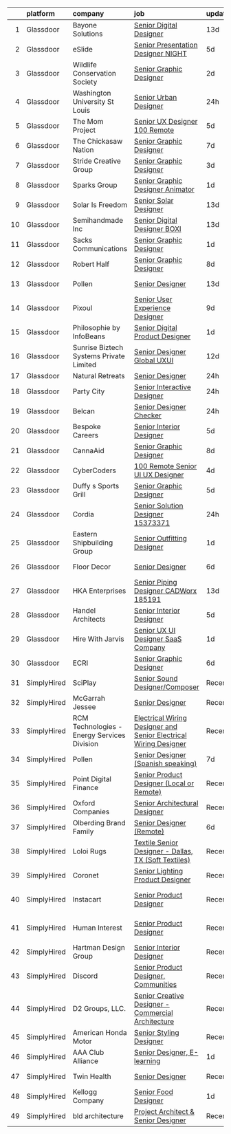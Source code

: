 

|    | platform    | company                                     | job                                                                                                                                                                                                                                                                                                                                                                                                                                                                                                                                                                                                                                                                                                                                                                                                                                                                                                                                                                                                                                                                                                                                                                                                                                                                                                                                                                         | update_time   | location            |
|---:|:------------|:--------------------------------------------|:----------------------------------------------------------------------------------------------------------------------------------------------------------------------------------------------------------------------------------------------------------------------------------------------------------------------------------------------------------------------------------------------------------------------------------------------------------------------------------------------------------------------------------------------------------------------------------------------------------------------------------------------------------------------------------------------------------------------------------------------------------------------------------------------------------------------------------------------------------------------------------------------------------------------------------------------------------------------------------------------------------------------------------------------------------------------------------------------------------------------------------------------------------------------------------------------------------------------------------------------------------------------------------------------------------------------------------------------------------------------------|:--------------|:--------------------|
|  1 | Glassdoor   | Bayone Solutions                            | [Senior Digital Designer](https://www.glassdoor.com/partner/jobListing.htm?pos=124&ao=1110586&s=58&guid=00000181233a3077be7de96846ee9b57&src=GD_JOB_AD&t=SR&vt=w&ea=1&cs=1_733a5219&cb=1654153425558&jobListingId=1007876603210&cpc=2CAED5C921A5F994&jrtk=3-0-1g4hjkc9pr0h4801-1g4hjkca7jort800-fe10463981031581--6NYlbfkN0BXiU_YoOWkMLuEFVRABPvKaaBJeLpl56lmILnJOjP-ROfBx91JNZaevfxrqu183o8xOSQhc8yBi0gZXzAwloWeGnoNu0TjH0xue97W6k_OPKttkDXSkwXEJUechldU3wKfRcyjcFa2_TI8uhMEFdSK4gGXRZ98KpwomWBVbrJSOBYjzNP6Jqg9tX96q_XIoUYXTvZtEloKYfBESWtCpL7LBZqI7ta_-ykzC8hcisbfYkfO2OFmjdbAT-hOjnAs8sbU1bZfmwNHdv5Hc12ekyhD-c_Nd7Iy4xrN1rmqGkO4LMdsDjam5PI93uwDpLedRbObXnlDSyvAyl--cD1dqDYA15KN2U4RHqAqFchpYZj6oL98D_vlVwb9XaT3REHBTlDrOtzNiZNLq1CaY4oOuy7Aa1vYx0OJvSDVi0IT5n0xN6kpbZlEeGnJIPiw99ImkZ5rRniZYtKab_renaVgn9cmZ_DmbLAAqGRExFrEekTrliPpp1NXA_nAEKjRCCCmG03eFA1kV-Xv_w%3D%3D)                                                                                                                                                                                                                                                                                                                                                                                                                                                                                              | 13d           | Los Angeles, CA     |
|  2 | Glassdoor   | eSlide                                      | [Senior Presentation Designer  NIGHT ](https://www.glassdoor.com/partner/jobListing.htm?pos=127&ao=1136043&s=58&guid=00000181233a3077be7de96846ee9b57&src=GD_JOB_AD&t=SR&vt=w&cs=1_c501f69a&cb=1654153425558&jobListingId=1007899751333&jrtk=3-0-1g4hjkc9pr0h4801-1g4hjkca7jort800-56cb72d5d0b88d13-)                                                                                                                                                                                                                                                                                                                                                                                                                                                                                                                                                                                                                                                                                                                                                                                                                                                                                                                                                                                                                                                                       | 5d            | New York, NY        |
|  3 | Glassdoor   | Wildlife Conservation Society               | [Senior Graphic Designer](https://www.glassdoor.com/partner/jobListing.htm?pos=128&ao=1136043&s=58&guid=00000181233a3077be7de96846ee9b57&src=GD_JOB_AD&t=SR&vt=w&cs=1_f04f5407&cb=1654153425558&jobListingId=1007903674113&jrtk=3-0-1g4hjkc9pr0h4801-1g4hjkca7jort800-5635e568c6b04ef6-)                                                                                                                                                                                                                                                                                                                                                                                                                                                                                                                                                                                                                                                                                                                                                                                                                                                                                                                                                                                                                                                                                    | 2d            | United States       |
|  4 | Glassdoor   | Washington University St  Louis             | [Senior Urban Designer](https://www.glassdoor.com/partner/jobListing.htm?pos=104&ao=1110586&s=58&guid=00000181233a3077be7de96846ee9b57&src=GD_JOB_AD&t=SR&vt=w&cs=1_5028ac55&cb=1654153425554&jobListingId=1007909630250&cpc=0215C0D262B7DA96&jrtk=3-0-1g4hjkc9pr0h4801-1g4hjkca7jort800-5709fb498e963fe0--6NYlbfkN0AY-v10n6tVcAMywMEH-_jupUI7Ik5-hW9vlIoiH0oHKRYNP-PlB3wTtITuPqgQrBqA_gVz2CURUewGNQjGFxMm82AvUgXe3_khkjs-sDGHFNuAyFxey3P1BNvgeqdW9GVScbjzBid38iWJR41YXf1FZMUQnJPf0e-HY8z3aYB6c3yDefKaLvFTgYz6CoKuYUM305dvoRo67UhyCZxqoZYqEpxqTNAbMBwxWGWlV71EmTuncut2gqvCrcVEE4I6BhHfIM-DpeexRHksOLTNmZl5lxnBbkE9qcNNa2uULCyxTrE5OAKVZrmOLA0BzfGrDl1k_0axsPrOpF-FSTA6AG0NfJtf7VzXbvkH7sLY2Yp_T1JG2gPcjMy6EKi2LQUhDwgPCT-MrC3c5lbr4qXnBtEZYSDYA-uoxsMi1rpashn4h94CYCbwj7qWJrjiweJKTKfJw8ou30dXsJ8EjQzwWFw1GMGeGkBfuOXpQGKiZ9OAUx2XQTfy1LLVuz-h8PJJFGwe-O-I6IWkhPeZVp_r6JyNBruuSMVm9wzORCa5jitdW3z0VkN-YSIkZgLYMsTN4azi5VEvRjkkOkIxw20fQdklL6sQynLA43FcL8OWUL_yZA%3D%3D)                                                                                                                                                                                                                                                                                                                                                                                                     | 24h           | Clayton, MO         |
|  5 | Glassdoor   | The Mom Project                             | [Senior UX Designer  100  Remote ](https://www.glassdoor.com/partner/jobListing.htm?pos=118&ao=1110586&s=58&guid=00000181233a3077be7de96846ee9b57&src=GD_JOB_AD&t=SR&vt=w&cs=1_f045bce7&cb=1654153425556&jobListingId=1007899139150&cpc=F583A5AE0DDDFE3A&jrtk=3-0-1g4hjkc9pr0h4801-1g4hjkca7jort800-8703c6a0f8b771cf--6NYlbfkN0BDp_epf89aHDQhKpPegNJQ_ldQpEFZQsM9OcONMGxWx6pU56EKHF58QjVdAUvn2gWAVLBNd8LL82rFr97_g-Mfm7K1hTXco8LRhf35BV_GEl7wLo8ZXsO1oW3-dY8xLD3FpO0dtRequ-NT35A3ei-TgKIpLBdc5O_JnM6cYnxfVXHdDkrWLUF7qciDk80GL7JFD_oJvi5XL3gmeVDbSTBoQJVnKt23jbpgqD8Sg8VQ5OYcfwGg2mURLfBDHXpT0GX4poOdWEUNL2tm-wgvOi03HyHJJszG04hwWdqWKzMVlQHfvLttVfDcIMcdHdUoThyMkURGzFJuUCd_VSQlza7O_OdcY77x18rT2Eig_SbVgBj1w8cLQwGZdZkscGpl3Dh9gBgJW6Ph9xPIxVDPKz1AgMeiXnjIqYZ3Hvj1aBGN-LTPiN62uvAigaxtyM5z7I-HzGR4USVOlD9sQHPMcMKa1MPFP7bgX7XRIC9Pw9s5uzcT43glrP4jsK8KDARa9LLKB_O_MEcYkYnNDVVw37ddAvXy5ySUJMdpISzd1MeJb02tGU0RAxoJNcamceOOSsPbPAjNrN2X-A%3D%3D)                                                                                                                                                                                                                                                                                                                                                                                                                          | 5d            | Remote              |
|  6 | Glassdoor   | The Chickasaw Nation                        | [Senior Graphic Designer](https://www.glassdoor.com/partner/jobListing.htm?pos=102&ao=1110586&s=58&guid=00000181233a3077be7de96846ee9b57&src=GD_JOB_AD&t=SR&vt=w&ea=1&cs=1_a9d73c7c&cb=1654153425554&jobListingId=1007892246882&cpc=D7A817CFB57A80D2&jrtk=3-0-1g4hjkc9pr0h4801-1g4hjkca7jort800-3080755f99afbcf1--6NYlbfkN0CXxcpluWW3w69ZLoW3G1S01C7LBNccemlloFa6S-bz9CPHhhKRgONaGf3Gr0arDDSr4udhvJjujlfYCx5zxNmsxYnoGA49OJ0TbJWwtnERhlzz8oHsjATnjFTJsYJ1gqmP-lJ2lzG9mcOcoCSdyEc4Vt4y_ophW3bvTOKmSqr5kfMlBHpG5jhYMNV2l4QKFzyOrvpKwnGZ50q80vh5S3gBHUF6kv8ysQrMkQWmOHoDQcwACOgY8iEp3-_k_FuFBKvv6-EtYQ_PbTL6U_4nK4c444Vn4OXkq5QsE_LIHpo8TVN6IjF_Q4TpxmCbEJLto7mIg-hXtrn-gzhG7jich_H9vTgAqMfnReah0iNbAOwALoTXb35D1CPHIe2k5ZZ3NBxk5pXAAgQlc423FuKlQpW-ZzZRv4T3H01RVHakJT66F-zLOKI0ioFFr_XyBeMchvYOIiZzfjEj3pQdc_rbGYxuHesGnxxMnpJ2GApSQWTSDYhvwpSObHCoWzUH4ofKIOpaR8Obhersk21c32rwjdwq)                                                                                                                                                                                                                                                                                                                                                                                                                                                                                          | 7d            | Ada, OK             |
|  7 | Glassdoor   | Stride Creative Group                       | [Senior Graphic Designer](https://www.glassdoor.com/partner/jobListing.htm?pos=105&ao=1110586&s=58&guid=00000181233a3077be7de96846ee9b57&src=GD_JOB_AD&t=SR&vt=w&ea=1&cs=1_4e7bf478&cb=1654153425555&jobListingId=1007900844411&cpc=E7268B2FBC00329E&jrtk=3-0-1g4hjkc9pr0h4801-1g4hjkca7jort800-8647572f74883216--6NYlbfkN0Cp_WSJKd_Pz82imZmURPbhd3kYBsiZi4lpMLOH6vOlLErgHEpgfNVHQec8l15cTZIapcY_hwIUZ9BAzEw1tzVC7VhOYXIT9QSRzpxX6ECy7SdFCgDWQ0K4EoFbG6uoMmW0VNlU1wT-IwXKYeYthiWvzxGmfqxTG07jVnF3tzgCTkn4Yauer36usXseUhl0Y5a1AhYguWgtU2WG1Dld0Y1mz5ZhoZ2e0UooQ91iHe3UVdrBMrSVdDkrh0FRLsuYtpTryarhmlfvzxvt0dfeokYbfMESJs1d3lqBjd8IV0CPYx-LpeN7DnZzoVnOkrWl3ntuoSreA_2D6OYT_603LlBHBXFS1Bfe0i2hd0kjk3XtR3ISaXzkLrNBMzDotAFx7I3IgwTRrzyPB6fntyy5ZHomh9rusmMeWlo6_E5xiORyt2_62gcx0rC2HF8r9h8nWEOZI74comlopxcMrsMikAz48I-5tY0XDEqilfu155X1LUGcKPigROtKTMNnTHNx_AfMkU_T-W_eVg%3D%3D)                                                                                                                                                                                                                                                                                                                                                                                                                                                                                              | 3d            | Burlington, VT      |
|  8 | Glassdoor   | Sparks Group                                | [Senior Graphic Designer   Animator](https://www.glassdoor.com/partner/jobListing.htm?pos=125&ao=1110586&s=58&guid=00000181233a3077be7de96846ee9b57&src=GD_JOB_AD&t=SR&vt=w&cs=1_2fc80f36&cb=1654153425557&jobListingId=1007907539215&cpc=AC285F3A3ECA6BB0&jrtk=3-0-1g4hjkc9pr0h4801-1g4hjkca7jort800-3149b2b5214b4c75--6NYlbfkN0CVbIAoVGlVV0muHIzlWY31dYj5hrVkKa7qBWZ-hZn3g-zWnitpxah_RyLopvrEJPJSvVwjkMKnm5oXnkqPzQZM7eDCZ4uHecPrgAYXbWHZ4-QFiKgvkylH-6ZRQx5iG8TRagUEn-RPcFt28H51rkSsF_0ooNIIxsRsFnhDdk-B-tCvxk1S0LZYK-rmRojEaGr9unHHsmhIVgDq2lhXy1Abao26RlPnEMfJLEaiBoLRskYntDvLXnzTZ0EwHho1N90BTxTR5bF3ysNNY06aEgacH22l-Y7jGLOcPxI6P_Qpg9a-qgKE-zyyzvA6QhQ9uwpph3G7pZVlUK9MKBtwLuuRd9pKVSVQ5O9Xfv_aTsbQFqILTocE-yrMxO0UKBTJwmDT9EsdCX8E_ZipLNRkFCuuq_1dltZeGVXMHkt68vOhqXTSNPuH-fzBlazWWPTB1pXgj5wjFUSMy-RL7RDN9AnpJHBgho2X8fZ2SZ00erxFxg1iLldYBSIoS7rpvWQifNMn23KMXGdg3Q%3D%3D)                                                                                                                                                                                                                                                                                                                                                                                                                                                                                        | 1d            | McLean, VA          |
|  9 | Glassdoor   | Solar Is Freedom                            | [Senior Solar Designer](https://www.glassdoor.com/partner/jobListing.htm?pos=110&ao=1110586&s=58&guid=00000181233a3077be7de96846ee9b57&src=GD_JOB_AD&t=SR&vt=w&ea=1&cs=1_2d072990&cb=1654153425555&jobListingId=1007877067308&cpc=F41FEAB56D215062&jrtk=3-0-1g4hjkc9pr0h4801-1g4hjkca7jort800-a651be249914b213--6NYlbfkN0BjCAoZKlRjrqyz2dliieRtC1p7Z9BxPBNQch0zgjZ9oRlk8BI86AXqelJPgre5wCsT3ngma9vUx8HpMarlvnDIKU_9TlEEB4t59QPXnXwId9eFrPIc7ZQtRDLKW7thQxHb5pJi6nv4UTqcBnv23aampv_sJ9QPLl5avMP40OY_t_xN-hEBFcbxANYuF0NGdCwnxUcoSwdfuAd2GFAjJgU1l9NC-eBNbufVFiWSWhdHxrmMIAcxoFPyVRVqf9w96fRN0yoZlJ4FIIsZF8pvqsoF1t-1GZGxLXubzk2BMAYMA25V6FzYc3o1z1mu3ZEfCbuE09eJTdQ_FqB_XmbRcJ0iVpbtnnxeC7-dqgrI6BlibfEHBwrBiSD_wS6TCUs-dPSz6m_VezPxoNX1AF8nHqKEAY5setxL4h1C1pqDzRyEIOBB1pkcdoP8l_9HmnV5sJTIMnW4qoGdAd_p0aFRPoX7g0xhQ9o09Iyo6eiUX3D_1hzWr9GpkSuN)                                                                                                                                                                                                                                                                                                                                                                                                                                                                                                                            | 13d           | Remote              |
| 10 | Glassdoor   | Semihandmade  Inc                           | [Senior Digital Designer  BOXI](https://www.glassdoor.com/partner/jobListing.htm?pos=108&ao=1110586&s=58&guid=00000181233a3077be7de96846ee9b57&src=GD_JOB_AD&t=SR&vt=w&ea=1&cs=1_fbb401e6&cb=1654153425555&jobListingId=1007877414258&cpc=9C4F014304452074&jrtk=3-0-1g4hjkc9pr0h4801-1g4hjkca7jort800-1c6c2c9305da4498--6NYlbfkN0Dh79sOQY_7kVGA-DFqBFFmeCXWb24BnCDtospNhZFNh2QR2HX4TbHJQOTuc3KKaWkwXRIQZgg2zHn7gwZ0L_jjjIqFqQ3WbTXLS12wJNPSkw7E2cFm-K9DOKhB5LR19RoihOh53SHRDsKpSGcc_3FfbIsBg08mQfqDWWQpPySioOFXNLHT8U-yA_ZSH-67Wf_8UHwLg9raLnD9DIir8er2eUsj2R1w8njxmVFJCVHTnN7U81dvWTJejg_-r8uRTkZUZBOaZMgBKjgUnuxgUrCWtdWWcleE1WlBMx9i73fIixmEjWIdglX2bntNpawRAsWjD1-36LP5B2j84-86PIkHNpArykezIS8_8QHB4sswFKwisRcocrPcGrVEYM5Asxnb6r6FTnERrcGMhgREasp_ZlfdohNbskTI5ipJ6tofRdC5gWzYBF4Hf73-UcD4lCKf2jG4QrgW0Jd84ESx4vWb30aRAnvRFrVK6x1ZyJfG5hTKOFOMBMeZyyGtnMEmEB1jB7nCC-tPWw%3D%3D)                                                                                                                                                                                                                                                                                                                                                                                                                                                                                        | 13d           | California          |
| 11 | Glassdoor   | Sacks Communications                        | [Senior Graphic Designer](https://www.glassdoor.com/partner/jobListing.htm?pos=116&ao=1110586&s=58&guid=00000181233a3077be7de96846ee9b57&src=GD_JOB_AD&t=SR&vt=w&ea=1&cs=1_fd78a06c&cb=1654153425556&jobListingId=1007905190122&cpc=FB7E4A1762AE5BEC&jrtk=3-0-1g4hjkc9pr0h4801-1g4hjkca7jort800-169dd7b38a95cb81--6NYlbfkN0A0hcRzunCHy2tn4TrtaUuwXr_5__G-C26CTFreon5q1OlwTi5YoSlK12EhnaJcMz1Jfwcg8aPRO8E65rY6RDZ0K49Z8SZJw1OosO-nokmxYCxDIUSwqcW4_8liLlo48UVQjUIM27PNCxcv5diXAu-4Rn1UqzNKvQ21tGIeLpIEu9dhluDI0NhXFBxBrs5tLDnUnhMPzhRBDZ58JgjMhrcCimbpoIKduw-tAmF3oF6IcI9Gg8dwB-qP3ML-OH_M1SQdANhtOxB7RZHByytCXHGhGovsuuDCjeDdWWuuqe_5hdIu2Hmff7ZtQHeyvmS9o16058M-pNwoEmEvXmh7GpcyGOLa58DlFmFw6chY7XQXdmrOG2ud-2Ckw879TocU42W4s9flNFRhBrxznw76tsNewOFRIQeJnUckt1pCNcymam0e-ldG0eVbfRqnsLTMAz8sM5H47dowqXUiO_0q-KPkfAPiGCMnqMqqHey4VKLF5n2noC7qCgqGMuRigx7FvgxAJufc2WQXPw%3D%3D)                                                                                                                                                                                                                                                                                                                                                                                                                                                                                              | 1d            | Remote              |
| 12 | Glassdoor   | Robert Half                                 | [Senior Graphic Designer](https://www.glassdoor.com/partner/jobListing.htm?pos=120&ao=1110586&s=58&guid=00000181233a3077be7de96846ee9b57&src=GD_JOB_AD&t=SR&vt=w&ea=1&cs=1_b9a16f50&cb=1654153425557&jobListingId=1007890704439&cpc=FD1C1DA32C38CFA7&jrtk=3-0-1g4hjkc9pr0h4801-1g4hjkca7jort800-44c0f169c6857935--6NYlbfkN0CpzDdaQkua3np5pkmj49lKioZwmwxQ-yx5plwbYmV_M_hSx6mEeMAEqGzhycAfBXo5mbBwhRfI7NCL_LMhB2rdAzzrLw4d4oJf6PLxmfUPBcWRlmVm8KVcQ7wVq3fECYhrPw9CvCT5wMAbaqKR028JYJrUw6_fe8VVVcCQi3Cmz8hYul01SmFQn0sPddSf8I2bjtfXgzyUNM7flNzHAhZzU6hZCJeMgFSK-YErRNbwgc8gr3K2HHmI_3elfNd7k1448xtLXCADiQx5Ldzc4brQUk19H-XXETei4T_86YoQEhAoew6k9K80L5SEaO190cbIpLensN1JeIGceIeewUPJxad2x6x1ZI-JYrrWq-mnsb2LIvFvcZaHFHX_rtLRnvFSO8L5XDzzz0YIi375r-7J9HsHV-i96RKfANbxFJQdFNA8j2SvdOjVBOJvCbOrhdBvJ0Cc4ipayLxwxRNU7nBxDz4pg6OCyszRYkB1M3OL9UjrvfH7riQqV4DP0g5Frww8QDka4eqzDwTsVoSBRCdLYQqnBr0516g8H5iPLeu-9ZUxkYJX0NTKC4qi-F2onts%3D)                                                                                                                                                                                                                                                                                                                                                                                                                                            | 8d            | Berkeley, CA        |
| 13 | Glassdoor   | Pollen                                      | [Senior Designer](https://www.glassdoor.com/partner/jobListing.htm?pos=129&ao=1136043&s=58&guid=00000181233a3077be7de96846ee9b57&src=GD_JOB_AD&t=SR&vt=w&cs=1_3aa6f7e1&cb=1654153425558&jobListingId=1007876635037&jrtk=3-0-1g4hjkc9pr0h4801-1g4hjkca7jort800-87eeeab1773bd43d-)                                                                                                                                                                                                                                                                                                                                                                                                                                                                                                                                                                                                                                                                                                                                                                                                                                                                                                                                                                                                                                                                                            | 13d           | New York, NY        |
| 14 | Glassdoor   | Pixoul                                      | [Senior User Experience Designer](https://www.glassdoor.com/partner/jobListing.htm?pos=115&ao=1110586&s=58&guid=00000181233a3077be7de96846ee9b57&src=GD_JOB_AD&t=SR&vt=w&ea=1&cs=1_ced32413&cb=1654153425556&jobListingId=1007886543921&cpc=C4A69CCDBB3B9599&jrtk=3-0-1g4hjkc9pr0h4801-1g4hjkca7jort800-c4ceee043bf6ed78--6NYlbfkN0DkuNNc9jtp8Paa5ic1vcdzrE97PDvQxS5P2e8AiHduyc79r3J-c22iv1Xzovwoard2X9jW3NnpoETJ7siFVscg5F8VhWJ3Wb7T9j7TxjPrxRuaYFeFfP5Vg9qU1pc4LfB7E498iE21tIS9Vkb2CiaDFws8ZkSBNrssvlaiyeXWrS6nJnX3w4nuyxYPdaVSULPeUiSIe80kHVBMz5H1Mn4q7IkGVII53PZjb0AnFEj3zXPU_eN9xTqGNtOTjW3Ev4IvEVMaopcbnc20tuWvjQtoiIZxBo04-L8SpNlyapK0bVOJo0ZK0hi-avL9zw_18jw1wWJP4fNVLjZuu2DK1DR-MwXZYAon-F46f_W9hZ77fb3WQib_WPzPg9WmCtFo_PxNalskrIjR9LjvOT6_sYMxLgqhcRK2dAiclvpJr9mIOpC60iCnhmEz1zPbjmDvD73zhLmtgEFpnrmF7l3GJ3rpfVE5NjvrBlE7C-qJcP1nzu8Yj4Z_zOivqclQq4HpuK-9ZOle6PJCXg%3D%3D)                                                                                                                                                                                                                                                                                                                                                                                                                                                                                      | 9d            | Remote              |
| 15 | Glassdoor   | Philosophie by InfoBeans                    | [Senior Digital Product Designer](https://www.glassdoor.com/partner/jobListing.htm?pos=111&ao=1110586&s=58&guid=00000181233a3077be7de96846ee9b57&src=GD_JOB_AD&t=SR&vt=w&ea=1&cs=1_a6993bf2&cb=1654153425556&jobListingId=1007907174777&cpc=AF770993EC679D41&jrtk=3-0-1g4hjkc9pr0h4801-1g4hjkca7jort800-11d7df0bc424287d--6NYlbfkN0CxNHn9w-jtTWe_RZttFxaIHe43K21EFyXUp6qq9_pyzrZZY9ivqOpdBrjA5zne8Z4XuJv17ljC7zTTe_54BfR9zMGsuut9wA2QO7VS_U1kFAD8TzewTEoddWreZzTg-8MxS-fbAi6tKUCfbEQiGbtBV4yz-iBw08WJYG5TjsHowXtb2PlmpMk5_939xuErRoVTt_VQZV1zZsrHhLc8EVtPbvyky2es9gzYyL0DfadH9E8z4VZ8v-HjaKPzG-ej9Hqs3JunIMhJPd4JqzkKO7gFi4Cb7Cwql3A_HfceS_qfPJ0pMXzrib-Vwk9M6QA3eI08E_Mta0gIU0vrTsR466Px4AO3dgRdL75TPdmS3h6rfLH8OzLecHZUYt1Ch-w80XFrJi00FUA_6kfCjfpYr29gtwd93_TwTCmGi1BPJjTInqp0j4F4TIugrgopgHkDQwd0lKfg9r-cudtTvLv2OCswLG1OerejS8bzCT7nFiBkAFyPKIzs2b6ewmfha_brP4c%3D)                                                                                                                                                                                                                                                                                                                                                                                                                                                                                                    | 1d            | Remote              |
| 16 | Glassdoor   | Sunrise Biztech Systems Private Limited     | [Senior Designer  Global UXUI](https://www.glassdoor.com/partner/jobListing.htm?pos=121&ao=1110586&s=58&guid=00000181233a3077be7de96846ee9b57&src=GD_JOB_AD&t=SR&vt=w&ea=1&cs=1_b245dd5c&cb=1654153425557&jobListingId=1007879978541&cpc=FA84DF7EA1EC2398&jrtk=3-0-1g4hjkc9pr0h4801-1g4hjkca7jort800-6f24d92692c1c5c3--6NYlbfkN0CB5V9pKc9dSiWkDOidb3xEy-kN2PCpaZveSm6yQI6kq3T1I16CS7KLjOoZREE43W3VHpZ7cNswwjiKYxxDAkn-mZKmkJutSp7xppXbOxnUn2Z5yX_QGK0xiCTUceIn_3PQCdQ3oKQxlWgao_enUhhZNntfxI8uR84NGzzuuL6B_larAJOwjLqxYzj3r0YS6VAcpKK6crmpmuuKoSkwwMuwLMIzbELH3mtbm91bb1RShdxzb2MRblq3EinD4G71rZl-uhUgrOsC9NzZ021yig6vO7qCrcydOM4-fkFPueJ1DxxlpcIXsKIL_bScz9ep1yKywT01yCxIu-pmKUIgxhoeNqTNxv1i-gJnSmUCPUZU9MgOUJx2Ujiu5vUl1WYmiyf4ze03StxA2d7pOp4vbUA8jRoSRsM-4Zt0RWbi6giO9cbDmr0q30oCQDD0xXwzNowa9Z-KeJyM3xh9IVKhtyNRWemQ3SwEzAfjgK4L2N1G-rYbgIs3aV_El9cnL49OTUNV8i-k8rrpGfZ2KP0NQ6jw)                                                                                                                                                                                                                                                                                                                                                                                                                                                                                     | 12d           | Remote              |
| 17 | Glassdoor   | Natural Retreats                            | [Senior Designer](https://www.glassdoor.com/partner/jobListing.htm?pos=101&ao=1110586&s=58&guid=00000181233a3077be7de96846ee9b57&src=GD_JOB_AD&t=SR&vt=w&ea=1&cs=1_c9f1bf65&cb=1654153425554&jobListingId=1007910806135&cpc=F503233C73B66A1A&jrtk=3-0-1g4hjkc9pr0h4801-1g4hjkca7jort800-73c43f05507531fc--6NYlbfkN0DM72RAmDF1KQkNsfNriBpLiz5kbqNIID0XR_mC5bTyz4qMtyJHeXtUyNdGavXNmnVyIpNvRM0jQZxXA2wBj3HWs3dAXj99p4dTRBzH3AYML86IgStb-gmsNRZ2M0fCk4URZsgdGdpRq-A0bhxeRY7iqXta6984jk4vravcYWzZZgl5zNiEEADBGmAHeY4Wxk_9hH2WcgZlfRkHqnKGuF_0kgYnIb-TaxknI2lkGBayyvcolhbirSoqotBvSTgAEuNnJA4Txx9Gyxed9oilkDlO4IcO2A9_UzI5Z_6gx_AqcLDpcePwXTc8Fmu6DdQXwsIaKQoJweuxQwjRJ04ab_0RzkQjBSp9IYM1U2E5nfYd6t8gpDMOmXbasaV2byV50RpP8JESNFHH_2_prTTQ1WVTA9I7k3sKrWRJBhHncFPCgKHrPegLv7_sej1Q8L1LAyCQGyuUPIVS9njtE7CVS91opr6n3YWbu0-a80zciU1xXwuW_Z3YUyoPwEXtQDUK3HLV14PovuTBxalvsoRtLIJfvSFSJEWZcmuYyaw8fNZRwA%3D%3D)                                                                                                                                                                                                                                                                                                                                                                                                                                                                      | 24h           | Remote              |
| 18 | Glassdoor   | Party City                                  | [Senior Interactive Designer](https://www.glassdoor.com/partner/jobListing.htm?pos=106&ao=1110586&s=58&guid=00000181233a3077be7de96846ee9b57&src=GD_JOB_AD&t=SR&vt=w&ea=1&cs=1_f550624f&cb=1654153425555&jobListingId=1007909529271&cpc=0C139D4CAD5A6DB2&jrtk=3-0-1g4hjkc9pr0h4801-1g4hjkca7jort800-8769dfc360d25208--6NYlbfkN0ALyhAUN4-rMnQis_n0DgkUvmAya-wWUdlU29uRgGT9KIzKCXIeS5itAw0GIAujaTy37iTorclyPI3vPqg1iZ9IXdL5ELBGGCW2AVh8eBw2QmaRPyAXe8ZiSbFo-Gs4IXN-8xSQhkPzltXA4JI3kcRoOU8Zbra8vcPgPYSRCbcID6KdafD0JdlSP0szyyZkvaS2qOOrfKzt0tESJoYza6sVnSuVDzu7YSsNqUfUeTS8LEDk9cjOYdTAqldASjiD5FD8VbnpIvM04FogsCAuIsg3705UjrBd0su3N2aZjMvwxYY-HYemkQ31NEr8VZmybub3v7zyu4eHtmL4uNkll3Yrs4gysPWnNhar8iKSwpFVShpsnBxYj8MPaPMe-MEyLmBSIu0m-rup8o1safkkbvATPOg_pmDcFSnYOQyNnZ4joWd6buEicUogpMlu4VsdQ3A8JdWYEF7BqhX19av8W9JPmRv452iPc9hArwud8-la0S0mrfeffyQoZs-DVZEUmNxd-HHg8I-DEA%3D%3D)                                                                                                                                                                                                                                                                                                                                                                                                                                                                                          | 24h           | Remote              |
| 19 | Glassdoor   | Belcan                                      | [Senior Designer  Checker](https://www.glassdoor.com/partner/jobListing.htm?pos=123&ao=1110586&s=58&guid=00000181233a3077be7de96846ee9b57&src=GD_JOB_AD&t=SR&vt=w&ea=1&cs=1_654a9bde&cb=1654153425558&jobListingId=1007909676565&cpc=AC285F3A3ECA6BB0&jrtk=3-0-1g4hjkc9pr0h4801-1g4hjkca7jort800-32c950d74908034f--6NYlbfkN0DXzDzZ1Oulz9LSjzVbF8otUHEujJfFPwzVdyJWZPnyGBC-xHtBtebw1siL0zRHvfOTMElI2-xkqgHRLOhYAqX9hQ8xQdatpYJf1wl_jEqWRhnzq4fOlARFktSFPPB_QfptKFNMNJfpfO2QIAo0WQ2dwSO0qDnllaWjC1M_CcnYgG4zKBTHuO0L5bEEnM4CzWxAD_gRog4jiW_WBH2BYcP1ndDM6EBba4X0as0eL7GLRL6tCeEPGi9YZYez0DxHKX1pTiHpNAZXsj4pn98ac_U585B66UkEmeN_4Kf4uCF3V_ndcf8-htHPmjVFCN6yqjYEwzGC5XeSaL-lMmoOAj1clJGpxqHqPhE8t94ODeAhTTWkeZAg_lJhdxXWtH8eFn37ACFDTXWySBsZaKWblC5Fagj8h0_33QLlMA7WEfJmikMlvVwyal4eqgfKNJWzSqtxQxpdNFPloDh8s4dFQLElSwGQPXgSrlztjwoTmOnjwCiekG5fM0EaW9anNKxCGk-pNTauiA1A4FUqOp-dODbB-7xVkLvv3Qdc3CO-UXXSEm0i_TYMEphVjzkU5kPkpMMzaGtoivg9pqjRMv9MQeN3YVDS8W9DjTlZl0r2JQFxijyq5nUecT7KSQyFE_A2D7vS6SYuMjU4wIlK22VXo2BzAQT0YlCyVIc2ZEXY8pXqB6GjMHPoXX8tWg5Jc1PJ8XJrXpXUesaz8q2FFoA7shXVJyhg7V402RtV4yJeuvPbIU_qN4mcHQkDuucaRao1rVwBKltBehJZXlR6vo1lVXYyoaODrrnGLf9zUJXM8C9YuQ%3D%3D)                                                                                                                                                                                             | 24h           | Rockford, IL        |
| 20 | Glassdoor   | Bespoke Careers                             | [Senior Interior Designer](https://www.glassdoor.com/partner/jobListing.htm?pos=117&ao=1110586&s=58&guid=00000181233a3077be7de96846ee9b57&src=GD_JOB_AD&t=SR&vt=w&ea=1&cs=1_ee108f2c&cb=1654153425556&jobListingId=1007899198443&cpc=9C4F014304452074&jrtk=3-0-1g4hjkc9pr0h4801-1g4hjkca7jort800-4852ab43cffb0b7e--6NYlbfkN0BHwB6cX_3i5TNOEoFMGKU4nZaXtTWaHMj7IlQjBm4Qvkz41W_QXthj50JCEwJCk5xGEqkvHmfea_ghtKLL9G7wYFFVnah8a45UxEZCSvdIRg9X0t-Qb5oLDAcHDDcT8JtgjTH3gPdn34GMG6PuSRhNnNIXaZEpjHVY2qXEqWBftC_ihObv5UTgWt8hSpVdpzXqzxCuT73PuePlwdOYohYZ95l_00f74cWLJv5m-DmHAenwXGcbrl7N9rwUL-VmauBYT4YUq1p_7qPvTOh25uzwFL7-PoH5WRQxLqc9qyPijsdTUvBAonm-Yd_HQkWjVZopMTK4gpRr93cSa44erbQ0Y56Q401B0jEf5j98skQripfFz3LEDuzwW0wVPzexNejMZLuYJJPimEu4ZebylxHb85Uu9zuuI6sxPnZFU3X91bKtO1Dd0EUADpx1psKefarDdAHYRMBWmmh7tbWMUK28JvbPlhRiBATF8hVAulK9wXTuwsXPbkx86kfd_I1Uk5NKFHquPVCgPg%3D%3D)                                                                                                                                                                                                                                                                                                                                                                                                                                                                                             | 5d            | New York, NY        |
| 21 | Glassdoor   | CannaAid                                    | [Senior Graphic Designer](https://www.glassdoor.com/partner/jobListing.htm?pos=114&ao=1110586&s=58&guid=00000181233a3077be7de96846ee9b57&src=GD_JOB_AD&t=SR&vt=w&ea=1&cs=1_95325cf4&cb=1654153425556&jobListingId=1007889245717&cpc=1FDE87803EF93CD3&jrtk=3-0-1g4hjkc9pr0h4801-1g4hjkca7jort800-2e0468542da8fd9c--6NYlbfkN0BlEUO7h9oLQH_lS_HgsXuHMUHZ4iv0K-N3-E5R7X4la9p1LnizzDt7-ln64Lfw8BKda5Xp2jEPLUB-fUcrW4bHGZRe2wXnBAr0Uinb6_B4zVyKTAtYiCyOA0K68qmoRujcukozWQakLn7vTGuqh3QVoNzA3wAoxugHW1swd8CLlxVajn0ovsKtKwPvkFSNVSr4ovPIhVSScjZ2Tf9u9i32MoUOzPXbMV2rUVIsv99-uywOdcqNjCELUORhTOSGL3cU4Xm1SGVobzE-yD_mFuiVnEXwkByt7O1ovSqyF7CUlkrPbtXzm_m5nlwrt0A6AjmJEnnKTRzj5f7vkSfiLo7m4zaRpaMmQBY0CwiqbQhwIDsr7Bc3F___Dn98xjAT_Fr6lsFefOt-MMCET5-_EhVIqx4FntJhx13L6U3l5Dy14tmZfaWCgF16iJx-fHuiSvpMm86UA20EJcAhON80kJUt4R1LAAkAfnxHAWvKCSB8hWAH72KCUn7fm36hsAR35tluhdXuk0JNIA%3D%3D)                                                                                                                                                                                                                                                                                                                                                                                                                                                                                              | 8d            | Atlanta, GA         |
| 22 | Glassdoor   | CyberCoders                                 | [100  Remote  Senior UI UX Designer](https://www.glassdoor.com/partner/jobListing.htm?pos=122&ao=1110586&s=58&guid=00000181233a3077be7de96846ee9b57&src=GD_JOB_AD&t=SR&vt=w&ea=1&cs=1_a03eaa02&cb=1654153425557&jobListingId=1007900163985&cpc=FB7E4A1762AE5BEC&jrtk=3-0-1g4hjkc9pr0h4801-1g4hjkca7jort800-431ecda011538bdb--6NYlbfkN0CpFJQzrgRR8WqXWK1qKKEqALWJw739KlKqr2H-MSI4eoBlI4EFrmor2FYZMP3muM3mnQ-Gfmap1MuYsxS8DHsQmFvJxKylw1jKs0Esr2V78WhpxzThL7rlICYav7K35vVCU4106w81VNg6d31y9VbgWRoryARGRgfsWGXSip38xuuI7tBgM3aKBNvTkkl_g8d1KG-cHE8gTWxOvBJ4f5Ed6IX6IyLMEx4c75FTI8-wDxnlBrQ_fbpSb50VHHd36ExlSnUdMx12_xf5MRgoKpW2M7ClfGg1dLq5lM5nhWKcVQm8JuA2SR5m7x4No3oESGLe_VhNvUMOPO3J-1kszzB1Ur_9myYi4W-_cyOJm1Ndckdvd7t6iDB4A1OgVe00LCdxGv3zqR1A-DEGHmO8k9xJ3PNbc1xemdXneL1p2cDijJcIsJU0NCE5GzJSZfdBq0j_TjzGClmVtHWFZKjHrSqjMrsUsTZMICoA1SUiNnflvjGVye8lP7ge_BDRE9tVwn0I118DmBMTO9G5O7d0KZ8_ejZJTW-63itxQUgX3jVQ_r3Xuuh-kAn-bQd9Hr2jgVbNbicEbjHtxMm-1D4VzZtOcvzFKqf-C7bE-fkQ9zxohPMkna8vayvUlC1aqcRG0jEsrzn_uxRIM4hSBPFseqDKxPXdXc3ZKOwTecIFNZVv9wgqO4HrDjR4yvP68S_qiXoCpDx3Xxpe4SrbyaOiiWaks-aadRBLR13DbDbFymtHOmPo5yHdDF2rT_NMgRFcCRh_Hmoa6DVYh9Jr-h-Varqb3tCvwGIC0q1Q5k43dxRLpWPTdWBQIChgySTcBZlLj6zk9jBySwV-RGTtzUaMiGXQbxktH4Ai0SmFAQYis_yNYUEtN9wCKe-NJ087pZ2qHo4psPl-vnQ8PjkUAHFubaxuJuolGuNaOBOT-d8tbGiZNz4wMCdu-ONRMIgRNYCFcHiKAg97N95Eu628zS9rINCMa1tr50dBy7A%3D) | 4d            | Santa Monica, CA    |
| 23 | Glassdoor   | Duffy s Sports Grill                        | [Senior Graphic Designer](https://www.glassdoor.com/partner/jobListing.htm?pos=113&ao=1110586&s=58&guid=00000181233a3077be7de96846ee9b57&src=GD_JOB_AD&t=SR&vt=w&ea=1&cs=1_7c72db2a&cb=1654153425556&jobListingId=1007898938515&cpc=E773D000C9BC26FA&jrtk=3-0-1g4hjkc9pr0h4801-1g4hjkca7jort800-cebeb145586ce96d--6NYlbfkN0AOc_a2i7AvJzfd-djDQl6fSHIV5zwgsw8iAgcSNC0MA6mgloIuex5VdNNgq7EcMEx7bXmZQ-0-1Ce0Eu_T7UdN3l9nbWYOTt1xAcCQOXMGnd13b9DnIh1WRRzbRueSs8_wLgh2p3WcPvr7U7pPRvH_JtM2HPsxktIK2xTrsrsIef4vH7f1d4IHo077Fw_Irwve4U6YjH9My0e1iQdcxmiy5BLj8lPPyUlJtAojsV7F6MxXpClk8PszkY4BLEqDrTQVdnzo8FUsTtB8V5yyI6knXNqj69UkJ34fSe-CFT6zfnY5E1t6knaKcUan_IP51mzJIb8z7J025eZzk92EIevcignGo5JVWTsK-PMvh2qcrZwbr1tIOM0mPJQcVNi13Pv3lf-5_T4fKmlOE2Mccl2RTOmH57l96Bv3_g5w7-1q_8RxUFlEg_JQk6wXMvHxy8GHUfm-lsMfNNMQyQbAXbLNU2fYnLEd-r7dK_fzvSi3ApmaVpvCxrTPSAkukXg2_QY%3D)                                                                                                                                                                                                                                                                                                                                                                                                                                                                                                            | 5d            | Lake Worth, FL      |
| 24 | Glassdoor   | Cordia                                      | [Senior Solution Designer 15373371](https://www.glassdoor.com/partner/jobListing.htm?pos=112&ao=1110586&s=58&guid=00000181233a3077be7de96846ee9b57&src=GD_JOB_AD&t=SR&vt=w&ea=1&cs=1_4ab562ee&cb=1654153425556&jobListingId=1007911476739&cpc=F41FEAB56D215062&jrtk=3-0-1g4hjkc9pr0h4801-1g4hjkca7jort800-a74ff76b9b93e251--6NYlbfkN0APgt5VHcwP8qSuYYD_6XqsrYzd4JqiICS93Ho8hd61xS7JppVIVl4mh4mA8X2G7HH--VgTa0ORNoLXvpx5_O4Bw3UygOj0tkMoaTvqLkdgASGg9s-VD7B5ypTEI6u68NSx9AefjatBbEV4pWQeTSQErk-GBm-h2j5wt2_ABjo3-7XiPRredcJrP-gcea7ydsRQHvBVLex928Bq7gC8k4tgd94zgipt_UovKYzO-X2jCa4AWb5FR43mhMC5ZgtsA8MJNKPF9wk_eCn8ifLJBbh1kstyLwA37nt0_nqiJeq8j6OWGMMHQAs-LrLa1U59wusf7KSmDKNGU3L2OjwkPfa4AcYizgpyqh4S0n8y5SHHMs64YDEwgJO_NBP5X5vHUrmYlyMygNZdrTAwn8HnOk4AfjSHTzKuCahNgk5tXc_Yu5oYywVXVV0bCMUKstI2D2wakyF2R8VzsUkCVTrwll9lp8B_QzaxMy1e9LoVGAJvPVcaT2bSP0x-yMjsfPWnszOwKJkaKVNgFv4UwQ1yo6NWi5Y5m4ZVAd3kdRn8YSWjibSlY2bmsU8TlL2S3m0FKneB4FVlnYekqwQyppfksmjBP40UGg_cPE26K43_XAiF0hatKBOUKqyzgBSZKyQBTRFjC1X9FNqV4IXQHA8nVOo3rOhWMB7z8VmlGKKKRUU2EVpunaLUykod-8ysfgyIxJuivrEmmrjs2I8DxX7BsJFMGE3ZjstP2jKVx7aB0gF0L_JlrRU6RCnLZFcOybmn5w9z7ocWTRYVDFIZOwgw9UqkoXDY70bVYVM%3D)                                                                                                                                                                                                  | 24h           | Bethesda, MD        |
| 25 | Glassdoor   | Eastern Shipbuilding Group                  | [Senior Outfitting Designer](https://www.glassdoor.com/partner/jobListing.htm?pos=130&ao=1136043&s=58&guid=00000181233a3077be7de96846ee9b57&src=GD_JOB_AD&t=SR&vt=w&cs=1_f301192a&cb=1654153425558&jobListingId=1007906078675&jrtk=3-0-1g4hjkc9pr0h4801-1g4hjkca7jort800-24fe179ed58e4ec9-)                                                                                                                                                                                                                                                                                                                                                                                                                                                                                                                                                                                                                                                                                                                                                                                                                                                                                                                                                                                                                                                                                 | 1d            | Panama City, FL     |
| 26 | Glassdoor   | Floor   Decor                               | [Senior Designer](https://www.glassdoor.com/partner/jobListing.htm?pos=107&ao=1110586&s=58&guid=00000181233a3077be7de96846ee9b57&src=GD_JOB_AD&t=SR&vt=w&cs=1_c60c26b0&cb=1654153425555&jobListingId=1007895632654&cpc=9C4F014304452074&jrtk=3-0-1g4hjkc9pr0h4801-1g4hjkca7jort800-5b76d9ef86a240b4--6NYlbfkN0CBbrXaEtsGLlTSL3-LPSWFQyIKmlQQD2OIU40crYCr6MXg5NfhAu_jcP21Cdf8xy6I2SYeWhnNyE7f1F-Rd0kZir8bPZ01Zvos_KmayOyjtBnYOCJe3Z_XZCzJen9O2XOI8pGUb4FIhZOt_BYFHOVYxyDtLS_He6xUTESjIPInLpRkrlorO31Xp8XhqTESH2cH7oUsQ6tc-aCYexltaFeODrz5vWM7LgBD8F4kh_kCYn4ieE-3XB1l66Y_-Ym7gt9MtjbCZyj4GD59WoHx8J704CbgRBu47LgdnrdC1vgZZ6NB6_jxa5LCPn0j2tmfM3d9efStLrdF3GpEFVaYTvfkN7GKXy-ivc5hOsiDV20NL7zCoQmssYsPpmEQ4aiUO8DV_A0weRnBmxVa8pXZpM-wvF54WJto38n0BcVAax7CVwqmEYpZbKE-P0JSz-Dv5jRei3bCXIDW8iEq9-lF7BzfjgIxKWHTT38XLLT1jpw6fwCQPU1aZwvYkTxk-Cz-i7ApXQr-ko-9cgcxn4tGTC2L9h6jzq0rCPrtt-ySZJgut-lFEVTv-GZ-GzHlbzaqyDcN5KqU1D5ufylPNVmg_bRHeV2nEWglIpY%3D)                                                                                                                                                                                                                                                                                                                                                                                                                         | 6d            | Lexington, KY       |
| 27 | Glassdoor   | HKA Enterprises                             | [Senior Piping Designer CADWorx 185191](https://www.glassdoor.com/partner/jobListing.htm?pos=119&ao=1110586&s=58&guid=00000181233a3077be7de96846ee9b57&src=GD_JOB_AD&t=SR&vt=w&ea=1&cs=1_8e6142ca&cb=1654153425557&jobListingId=1007876932695&cpc=44CD5376B8534B8F&jrtk=3-0-1g4hjkc9pr0h4801-1g4hjkca7jort800-d8c9d998c49abe62--6NYlbfkN0D2Zbx9XuZiwQ79GU-6D-_G_OF5jUrh-BR5XA-QHW_xVFUt0QWVNGr_bA4MiO56m0M5Ef30b0SpDOserhMYX7WAl5pQKPG5UHsviAVKmZgI4bTwrk5-0mBNlRO0VF3Y4HYsx889YOPJ4iqplbTrdeX6EyPr5za-RSI_YFT5bYHOt15vKAvHUu6dH0s1FQrxzNpobqIn_viDCotzKWANBmLrBQjY5lU2e0godLWHTRrULHTK2eoDnsmC6648sjqP5nnWr5P_U3xBr_t_KKQg3SHHAVqM41tlfilA2zTTKl8TUoQRWap4fdiEjb5j63vA_KLp5zKFAcJ7o1Nr7AIf53SPRAmK4Z9naa1Q5_M8_4RjDj06KfSeTx7rxSW0cHSo8uve5qlYSE20dVhduj3fZxxCsJtYJMqTweXPzl0kHRDAJV-i5nllQxAJtTaQADZL6TA50ry96xIGozLCHIn13NSre0BnRJ11KbzEI6RpOImNUgS0CWJ-M2aEqDi85cYeBt82aNAL545gYlidEQRqvhr6-pc6KxVwguQ%3D)                                                                                                                                                                                                                                                                                                                                                                                                                                                              | 13d           | Remote              |
| 28 | Glassdoor   | Handel Architects                           | [Senior Interior Designer](https://www.glassdoor.com/partner/jobListing.htm?pos=103&ao=1110586&s=58&guid=00000181233a3077be7de96846ee9b57&src=GD_JOB_AD&t=SR&vt=w&cs=1_f4d2a6b3&cb=1654153425554&jobListingId=1007898937378&cpc=0EFC75D78DB05319&jrtk=3-0-1g4hjkc9pr0h4801-1g4hjkca7jort800-6b5f436448094807--6NYlbfkN0C40X-xwuuTlYEmaQcrcmf0sZZ9aA16AoAnNdyLjRbw-SfGC50eSApQJ1gAcSHMtzxcg4XHCm2i6d-kUZ_BwSAUAhmhSCr4gr0PXj5RYbKOArpazmGEIGqluufaq5DEwBD5wwQEJpDXMFU1EMQGdK-Df8o3K-ztfP8daocwFrYftloO9T_Jysrpc4Cr4Bas9EIoJEfaRMUWqChOPmuIY0W5nSQdAENH9feup93tPbtcfT_7c8AwzleakJoY1259cUHhZyWAqLDiglH1_eCs57u_2cVZz_prswkV_ZRHj3vQ1fYgOu46aFcBl_nQIXwN2T7-dGysext2VxWrrX0t9VF_60g7cxwvFL-GT_E1LbuxGa9nk8m41nHww6paWoMen9wDI145yzV0_LKi-0-9r940H9B3vma0XlvYmj1Dck7HCf9052cyExBAZek8dhc-vi06iCDd4HtL0mtAyYK0qssApzuV21_LJd1w1uWtfLua8_cFYImrY0ujV858-uQ_H_mqVo1137CvfelvHWV26mZe)                                                                                                                                                                                                                                                                                                                                                                                                                                                                                              | 5d            | New York, NY        |
| 29 | Glassdoor   | Hire With Jarvis                            | [Senior UX UI Designer  SaaS Company ](https://www.glassdoor.com/partner/jobListing.htm?pos=126&ao=1110586&s=58&guid=00000181233a3077be7de96846ee9b57&src=GD_JOB_AD&t=SR&vt=w&ea=1&cs=1_deac39d5&cb=1654153425558&jobListingId=1007905156007&cpc=9908D8D4413DBB8A&jrtk=3-0-1g4hjkc9pr0h4801-1g4hjkca7jort800-f7e0653ba53ba3cc--6NYlbfkN0BeqOXt1Ki4TgaqVzKgHyO684REiCAwMDt6QdkLJMyKFE4U8Gf44T3q6743LZi-2_pLKClcFUt99uarQJll2LTXjwD2UWtnSB9VlmSxSUqJR4RJeiEa77EERlC5_zg9o-KvnBuWsRG9hoHMjX7nxJrykvWh8BZaJ5Ky1bShpWUZPQ1pSMYOfBR5nlRBG4Cj8MVArRjwrwCH9624DiFoSFucI-BPZ2CJBYEAGTAcLZQz_nO-c8vvZVPqsSzHD8AMCsrA2QR_-3jy7bSZ6l638cg46UCrO3RO8IUL4anLc6JlG0O3KesLqcTe51CpSykHjd9tKtwVFGgs2xSVh-wnb4XdiwSvX_95xb1Z8DCMwn8bRd87Dkolbuuzl6eKCOkHCLoxaWzIlLwL4xYP3MS1XO5lqgLhLO56H-e7kpZg7w4CQTFHEzY29e3hcYtkqhXg1PUu42U5kyHAcSAq6bd6rboWefpc8WtqUxkBLyiqtCJ3cmqE_LEwCZJBt2bUpZOpeaC5qBIS1AQPVQ%3D%3D)                                                                                                                                                                                                                                                                                                                                                                                                                                                                                 | 1d            | South Carolina      |
| 30 | Glassdoor   | ECRI                                        | [Senior Graphic Designer](https://www.glassdoor.com/partner/jobListing.htm?pos=109&ao=1110586&s=58&guid=00000181233a3077be7de96846ee9b57&src=GD_JOB_AD&t=SR&vt=w&cs=1_d5aa29e5&cb=1654153425555&jobListingId=1007895638220&cpc=44CD5376B8534B8F&jrtk=3-0-1g4hjkc9pr0h4801-1g4hjkca7jort800-89b15c2b8fd85649--6NYlbfkN0DLa1sqKVZg3U_AZjIyh733n8uwaqR3eXd-uVVwVJ0892n-CxUc7KBuZ2vdSuHQmSkVAB8Hb0ilAYikggRZIgDRI-y_7HCKo0TPs17CX0VV922tHKA-WMkLOy9njNsAGIjYkkNAgBzhDV2A4XW0-1KbIgsrMWrOJjLMPUnlPnvJCQcxw6NJXbfK4khuKMAMBuaWO_oWWriGsBsDcfrEinfLtJZLrM33izpv1lSyFILrbCINg0hHRoykCD40WoOfOP34NdTizqC9qBxsaJdYOlxGosA5AIdhOYE-F_fvAnKmGV_0e-tijO2XWWO9xNnp7rx8Jew42eUHu5Ct-JDg5KPDDclN3Q40dUQ4WeWfSxrIO8HTLQPqNtnW8dBrUa0K-2CaUBoKdM8Mx5mrzrIpoTOYLuftxc9HLO_nNpC36R2qZ4iSsaZudyz75egGj6FwsKGprwTY2VIEkJNe7rhZwPGNuegJwsKRJW0619-dYC-ToKW0DEAWjqiToxguy-Vgvn-6S8Mq4SXvjF4vmSQqN3cj-4OULHixsK_fY8ZcN9k6RVmMjyXMYY41-huyyTApeLUPg-r1HAEBG7ZEXpDY0cWMMQNXyfY2LeHZYZi_l3RnfvHz4PfTe2Wu8kd0t8F_9m7Cn45N0O7ILXaJTDlmzm7zR47yl5cI1Bc%3D)                                                                                                                                                                                                                                                                                                                                                 | 6d            | Pennsylvania        |
| 31 | SimplyHired | SciPlay                                     | [Senior Sound Designer/Composer](https://www.simplyhired.com/job/MFRkWFxMfYfHxn1BijUSjkZo0C-Bv5a8G2ysJXs28cOhYb7VjQZ7eg?q=senior+designer)                                                                                                                                                                                                                                                                                                                                                                                                                                                                                                                                                                                                                                                                                                                                                                                                                                                                                                                                                                                                                                                                                                                                                                                                                                  | Recently      | United States       |
| 32 | SimplyHired | McGarrah Jessee                             | [Senior Designer](https://www.simplyhired.com/job/Mg7ofcKk1RWQYoiEP-A-nvhEKv0uaxam4eBa9S2ItBAL9lCJ9uLVtA?q=senior+designer)                                                                                                                                                                                                                                                                                                                                                                                                                                                                                                                                                                                                                                                                                                                                                                                                                                                                                                                                                                                                                                                                                                                                                                                                                                                 | Recently      | Remote              |
| 33 | SimplyHired | RCM Technologies - Energy Services Division | [Electrical Wiring Designer and Senior Electrical Wiring Designer](https://www.simplyhired.com/job/yw2ejKn_FSjOjPLmFyrjXCu_Sy1xbVCIfVuii-1Kuvlls1EGEXCU0A?q=senior+designer)                                                                                                                                                                                                                                                                                                                                                                                                                                                                                                                                                                                                                                                                                                                                                                                                                                                                                                                                                                                                                                                                                                                                                                                                | Recently      | Oakland, NJ         |
| 34 | SimplyHired | Pollen                                      | [Senior Designer (Spanish speaking)](https://www.simplyhired.com/job/uWZ0AhVOMtuIA--MZCv_PfBR5aEuld5o9dbWwlHBxZOAbBmD7eTUHA?q=senior+designer)                                                                                                                                                                                                                                                                                                                                                                                                                                                                                                                                                                                                                                                                                                                                                                                                                                                                                                                                                                                                                                                                                                                                                                                                                              | 7d            | Miami, FL           |
| 35 | SimplyHired | Point Digital Finance                       | [Senior Product Designer (Local or Remote)](https://www.simplyhired.com/job/31bdZhD6_ZaRMyQ1HVRH6LcZft_9PTrT0jmE0CtVsW6YVvP44Noz8w?q=senior+designer)                                                                                                                                                                                                                                                                                                                                                                                                                                                                                                                                                                                                                                                                                                                                                                                                                                                                                                                                                                                                                                                                                                                                                                                                                       | Recently      | Palo Alto, CA       |
| 36 | SimplyHired | Oxford Companies                            | [Senior Architectural Designer](https://www.simplyhired.com/job/T7E73TzbWRiKTNexi0LkL9Fqt9L1_k0JmVBmdUd5dLiK0CN9xwEQLQ?q=senior+designer)                                                                                                                                                                                                                                                                                                                                                                                                                                                                                                                                                                                                                                                                                                                                                                                                                                                                                                                                                                                                                                                                                                                                                                                                                                   | Recently      | Ann Arbor, MI       |
| 37 | SimplyHired | Olberding Brand Family                      | [Senior Designer (Remote)](https://www.simplyhired.com/job/2fJyeQfZrELRGX6Cf1dnVlPwy-dvxRr3OM5fBdX1NhbiDu_v0tx5jw?q=senior+designer)                                                                                                                                                                                                                                                                                                                                                                                                                                                                                                                                                                                                                                                                                                                                                                                                                                                                                                                                                                                                                                                                                                                                                                                                                                        | 6d            | Remote              |
| 38 | SimplyHired | Loloi Rugs                                  | [Textile Senior Designer - Dallas, TX (Soft Textiles)](https://www.simplyhired.com/job/nx27XuJuawNUKklr2BH9bkRMWy83nmOgqDL9KzV7Zq9Zh_AJEGk41w?q=senior+designer)                                                                                                                                                                                                                                                                                                                                                                                                                                                                                                                                                                                                                                                                                                                                                                                                                                                                                                                                                                                                                                                                                                                                                                                                            | Recently      | Dallas, TX          |
| 39 | SimplyHired | Coronet                                     | [Senior Lighting Product Designer](https://www.simplyhired.com/job/RfGhSWtuJ_lg6SsxwQD_ajD3-LAV4Tdv2X1UfMnbVnV2FPULJvEhtw?q=senior+designer)                                                                                                                                                                                                                                                                                                                                                                                                                                                                                                                                                                                                                                                                                                                                                                                                                                                                                                                                                                                                                                                                                                                                                                                                                                | Recently      | Totowa, NJ          |
| 40 | SimplyHired | Instacart                                   | [Senior Product Designer](https://www.simplyhired.com/job/c-3CZSBkmooVS_LhT0Sx6Z6huHvDzz7vKpu1fGJ2G8yOVbjiiPIW6A?q=senior+designer)                                                                                                                                                                                                                                                                                                                                                                                                                                                                                                                                                                                                                                                                                                                                                                                                                                                                                                                                                                                                                                                                                                                                                                                                                                         | Recently      | San Francisco, CA   |
| 41 | SimplyHired | Human Interest                              | [Senior Product Designer](https://www.simplyhired.com/job/WkoDMmfj6CMtAmpEq_YLGub8L_wyzE_MmmXm2AgwdU8w6IY8YzvW0Q?q=senior+designer)                                                                                                                                                                                                                                                                                                                                                                                                                                                                                                                                                                                                                                                                                                                                                                                                                                                                                                                                                                                                                                                                                                                                                                                                                                         | Recently      | San Francisco, CA   |
| 42 | SimplyHired | Hartman Design Group                        | [Senior Interior Designer](https://www.simplyhired.com/job/DoJeZfmJ3oegf4VFu1T5RNfVR0vOTRquqkQWPON31nRznnltc3G6Dw?q=senior+designer)                                                                                                                                                                                                                                                                                                                                                                                                                                                                                                                                                                                                                                                                                                                                                                                                                                                                                                                                                                                                                                                                                                                                                                                                                                        | Recently      | Washington, DC      |
| 43 | SimplyHired | Discord                                     | [Senior Product Designer, Communities](https://www.simplyhired.com/job/5J7ddEPAXe2i8_vyV-bj0rvRP3EzTUCaWu5G5oXSTqmp7wAwSs2Ktg?q=senior+designer)                                                                                                                                                                                                                                                                                                                                                                                                                                                                                                                                                                                                                                                                                                                                                                                                                                                                                                                                                                                                                                                                                                                                                                                                                            | Recently      | San Francisco, CA   |
| 44 | SimplyHired | D2 Groups, LLC.                             | [Senior Creative Designer - Commercial Architecture](https://www.simplyhired.com/job/Yzphuvu4v4KIeGAg97r-GC4K2aaGuq7WuIAfSSpOBYl9P_dmzDtnLw?q=senior+designer)                                                                                                                                                                                                                                                                                                                                                                                                                                                                                                                                                                                                                                                                                                                                                                                                                                                                                                                                                                                                                                                                                                                                                                                                              | Recently      | King of Prussia, PA |
| 45 | SimplyHired | American Honda Motor                        | [Senior Styling Designer](https://www.simplyhired.com/job/2IyWRo2CihV6o5fLqkVzNgfQ8D4IGx7KRrDP3fUt1Qf9Rj13dEgYSg?q=senior+designer)                                                                                                                                                                                                                                                                                                                                                                                                                                                                                                                                                                                                                                                                                                                                                                                                                                                                                                                                                                                                                                                                                                                                                                                                                                         | Recently      | Raymond, OH         |
| 46 | SimplyHired | AAA Club Alliance                           | [Senior Designer, E-learning](https://www.simplyhired.com/job/lK1aX8LqV1AZimMdqj6txYjuUdB7clk_mrli5iDgma6lA85yn2O07g?q=senior+designer)                                                                                                                                                                                                                                                                                                                                                                                                                                                                                                                                                                                                                                                                                                                                                                                                                                                                                                                                                                                                                                                                                                                                                                                                                                     | 1d            | Remote              |
| 47 | SimplyHired | Twin Health                                 | [Senior Designer](https://www.simplyhired.com/job/HOdJ66ZMJNXL8sq1QMV0Y0Go1-ZfpmfLUXPIrjl75X1OEh7fdxM1RA?q=senior+designer)                                                                                                                                                                                                                                                                                                                                                                                                                                                                                                                                                                                                                                                                                                                                                                                                                                                                                                                                                                                                                                                                                                                                                                                                                                                 | Recently      | Mountain View, CA   |
| 48 | SimplyHired | Kellogg Company                             | [Senior Food Designer](https://www.simplyhired.com/job/_NqgT7cFv1oCKjtrnRF1JuiKbscFKdLTOdyqojvOjfNjhUUKGqjjCA?q=senior+designer)                                                                                                                                                                                                                                                                                                                                                                                                                                                                                                                                                                                                                                                                                                                                                                                                                                                                                                                                                                                                                                                                                                                                                                                                                                            | 1d            | Michigan            |
| 49 | SimplyHired | bld architecture                            | [Project Architect & Senior Designer](https://www.simplyhired.com/job/-n0N9euHeVpljh5j3tU-JbPdOOmIoEZ4ArZ9aSn0vkdntI17Xo4kjQ?q=senior+designer)                                                                                                                                                                                                                                                                                                                                                                                                                                                                                                                                                                                                                                                                                                                                                                                                                                                                                                                                                                                                                                                                                                                                                                                                                             | Recently      | Patchogue, NY       |